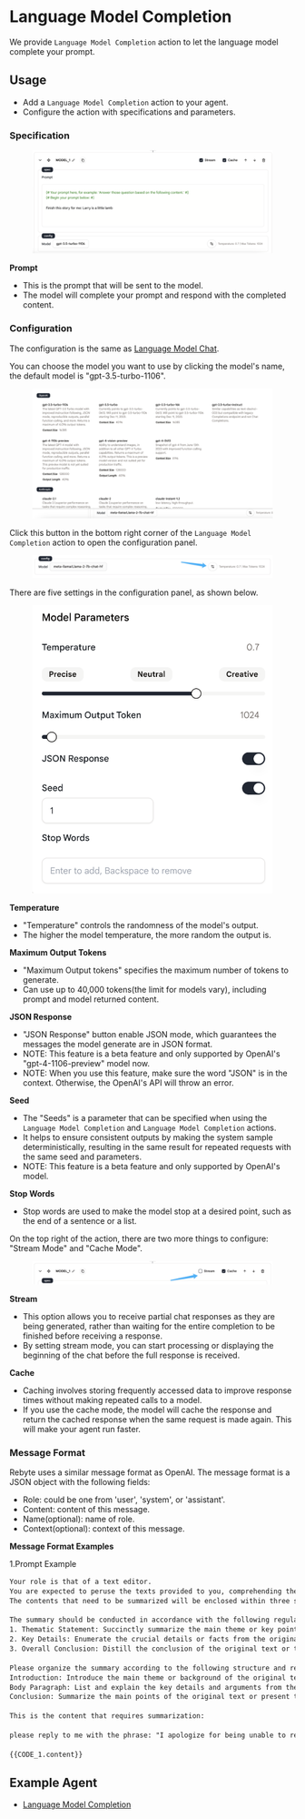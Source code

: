 # Language Model Completion

We provide `Language Model Completion` action to let the language model complete your prompt.

## Usage

* Add a `Language Model Completion` action to your agent.
* Configure the action with specifications and parameters.

### Specification

<figure><img src="../../../../images/completion.png" alt=""><figcaption></figcaption></figure>

**Prompt**

* This is the prompt that will be sent to the model.
* The model will complete your prompt and respond with the completed content.

### Configuration

The configuration is the same as [Language Model Chat](language-model-chat.md).

You can choose the model you want to use by clicking the model's name, the default model is "gpt-3.5-turbo-1106".

<figure><img src="../../../../images/chat-models.png" alt=""><figcaption></figcaption></figure>

&#x20;

Click this button in the bottom right corner of the `Language Model Completion` action to open the configuration panel.

<figure><img src="../../../../images/chat-config-button.jpg" alt=""><figcaption></figcaption></figure>

&#x20;

There are five settings in the configuration panel, as shown below.

<figure><img src="../../../../images/chat-config-2.png" alt=""><figcaption></figcaption></figure>

**Temperature**

* "Temperature" controls the randomness of the model's output.
* The higher the model temperature, the more random the output is.

**Maximum Output Tokens**

* "Maximum Output tokens" specifies the maximum number of tokens to generate.
* Can use up to 40,000 tokens(the limit for models vary), including prompt and model returned content.

**JSON Response**

* "JSON Response" button enable JSON mode, which guarantees the messages the model generate are in JSON format.
* NOTE: This feature is a beta feature and only supported by OpenAI's "gpt-4-1106-preview" model now.
* NOTE: When you use this feature, make sure the word "JSON" is in the context. Otherwise, the OpenAI's API will throw an error.

**Seed**

* The "Seeds" is a parameter that can be specified when using the `Language Model Completion` and `Language Model Completion` actions.
* It helps to ensure consistent outputs by making the system sample deterministically, resulting in the same result for repeated requests with the same seed and parameters.
* NOTE: This feature is a beta feature and only supported by OpenAI's model.

**Stop Words**

* Stop words are used to make the model stop at a desired point, such as the end of a sentence or a list.

On the top right of the action, there are two more things to configure: "Stream Mode" and "Cache Mode".

<figure><img src="../../../../images/stream-and-cache.jpg" alt=""><figcaption></figcaption></figure>

**Stream**

* This option allows you to receive partial chat responses as they are being generated, rather than waiting for the entire completion to be finished before receiving a response.
* By setting stream mode, you can start processing or displaying the beginning of the chat before the full response is received.

**Cache**

* Caching involves storing frequently accessed data to improve response times without making repeated calls to a model.
* If you use the cache mode, the model will cache the response and return the cached response when the same request is made again. This will make your agent run faster.

### Message Format

Rebyte uses a similar message format as OpenAI. The message format is a JSON object with the following fields:

* Role: could be one from 'user', 'system', or 'assistant'.
* Content: content of this message.
* Name(optional): name of role.
* Context(optional): context of this message.

&#x20;

**Message Format Examples**

1.Prompt Example

```xml
Your role is that of a text editor. 
You are expected to peruse the texts provided to you, comprehending them fully, and then distill and summarize them for me. The summary should encapsulate the main theme and essential details of the original text. It should be succinct and expressed in your own words. 
The contents that need to be summarized will be enclosed within three single quotation marks.

The summary should be conducted in accordance with the following regulations:
1. Thematic Statement: Succinctly summarize the main theme or key point of the original text. 
2. Key Details: Enumerate the crucial details or facts from the original text that support the main theme or point. 
3. Overall Conclusion: Distill the conclusion of the original text or the position of the author.

Please organize the summary according to the following structure and reply me:
Introduction: Introduce the main theme or background of the original text.(New line)
Body Paragraph: List and explain the key details and arguments from the original text, summarizing them in your own words. (New line)
Conclusion: Summarize the main points of the original text or present the author's conclusion.(New line)

This is the content that requires summarization:

please reply to me with the phrase: "I apologize for being unable to retrieve content from the URL you provided. Please verify the correctness of the web address"

{{CODE_1.content}}
```

## Example Agent

* [Language Model Completion](https://rebyte.ai/p/21b2295005587a5375d8/callable/719d2f31bf9fe977f699/editor)
